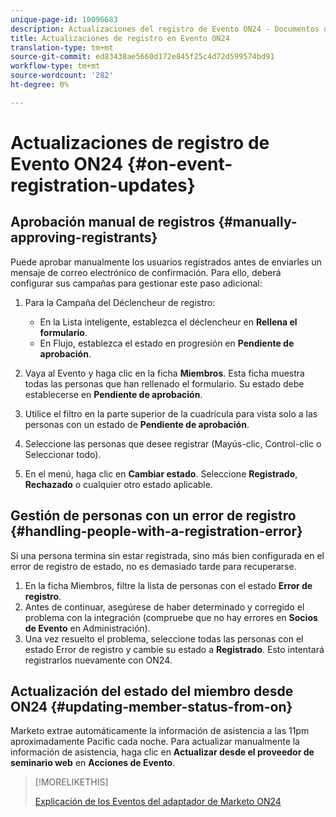 ```yaml
---
unique-page-id: 10096683
description: Actualizaciones del registro de Evento ON24 - Documentos de marketing - Documentación del producto
title: Actualizaciones de registro en Evento ON24
translation-type: tm+mt
source-git-commit: ed83438ae5660d172e845f25c4d72d599574bd91
workflow-type: tm+mt
source-wordcount: '282'
ht-degree: 0%

---
```



# Actualizaciones de registro de Evento ON24 {#on-event-registration-updates}

## Aprobación manual de registros {#manually-approving-registrants}

Puede aprobar manualmente los usuarios registrados antes de enviarles un mensaje de correo electrónico de confirmación. Para ello, deberá configurar sus campañas para gestionar este paso adicional:

1. Para la Campaña del Déclencheur de registro:

   * En la Lista inteligente, establezca el déclencheur en **Rellena el formulario**.
   * En Flujo, establezca el estado en progresión en **Pendiente de aprobación**.

1. Vaya al Evento y haga clic en la ficha **Miembros**. Esta ficha muestra todas las personas que han rellenado el formulario. Su estado debe establecerse en **Pendiente de aprobación**.
1. Utilice el filtro en la parte superior de la cuadrícula para vista solo a las personas con un estado de **Pendiente de aprobación**.
1. Seleccione las personas que desee registrar (Mayús-clic, Control-clic o Seleccionar todo).
1. En el menú, haga clic en **Cambiar estado**. Seleccione **Registrado**, **Rechazado** o cualquier otro estado aplicable.

## Gestión de personas con un error de registro {#handling-people-with-a-registration-error}

Si una persona termina sin estar registrada, sino más bien configurada en el error de registro de estado, no es demasiado tarde para recuperarse.

1. En la ficha Miembros, filtre la lista de personas con el estado **Error de registro**.
1. Antes de continuar, asegúrese de haber determinado y corregido el problema con la integración (compruebe que no hay errores en **Socios de Evento** en Administración).
1. Una vez resuelto el problema, seleccione todas las personas con el estado Error de registro y cambie su estado a **Registrado**. Esto intentará registrarlos nuevamente con ON24.

## Actualización del estado del miembro desde ON24 {#updating-member-status-from-on}

Marketo extrae automáticamente la información de asistencia a las 11pm aproximadamente Pacific cada noche. Para actualizar manualmente la información de asistencia, haga clic en **Actualizar desde el proveedor de seminario web** en **Acciones de Evento**.

>[!MORELIKETHIS]
>
>[Explicación de los Eventos del adaptador de Marketo ON24](/help/marketo/product-docs/demand-generation/events/create-an-event/create-an-event-with-the-marketo-on24-adapter/understanding-marketo-on24-adapter-events.md)
